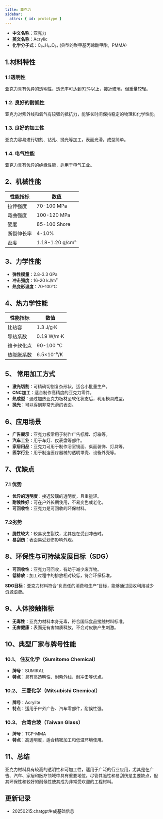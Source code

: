 ```yaml
---
title: 亚克力
sidebar:
  attrs: { id: prototype }
---
```

- **中文名称**：亚克力
- **英文名称**：Acrylic
- **化学分子式**：C₅₄H₈₄O₂₄ (典型的聚甲基丙烯酸甲酯，PMMA)
  
## 1.材料特性

### 1.1透明性
亚克力具有优异的透明性，透光率可达到92%以上，接近玻璃，但重量较轻。

### 1.2. 良好的耐候性
亚克力对紫外线和氧气有较强的抵抗力，能够长时间保持稳定的物理和化学性能。

### 1.3. 良好的加工性
亚克力容易进行切割、钻孔、抛光等加工，表面光滑，成型简单。

### 1.4. 电气性能
亚克力具有优异的绝缘性能，适用于电气工业。

## 2、机械性能

| 性能指标       | 数值         |
|----------------|--------------|
| 拉伸强度       | 70-100 MPa   |
| 弯曲强度       | 100-120 MPa  |
| 硬度           | 85-100 Shore |
| 断裂伸长率     | 4-10%        |
| 密度           | 1.18-1.20 g/cm³ |

## 3、力学性能

- **弹性模量**：2.8-3.3 GPa
- **冲击强度**：16-20 kJ/m²
- **热变形温度**：70-100℃

## 4、热力学性能

| 性能指标       | 数值        |
|----------------|-------------|
| 比热容         | 1.3 J/g·K   |
| 导热系数       | 0.19 W/m·K  |
| 维卡软化点     | 90-100 ℃   |
| 热膨胀系数     | 6.5×10⁻⁶/K |

## 5、 常用加工方式

* **激光切割**：可精确切割复杂形状，适合小批量生产。
*  **CNC加工**：适合制作高精度的亚克力零件。
*  **热成型**：通过加热亚克力板材至软化状态后，利用模具成型。
*  **抛光**：可以得到非常光滑的表面。

## 6、应用场景

- **广告展示**：亚克力板常用于制作广告标牌、灯箱等。
- **汽车工业**：用于车灯、仪表盘等部件。
- **家居用品**：亚克力可用于制作浴室镜面、桌面装饰、灯具等。
- **医学行业**：用于制造医疗器械的透明罩壳、设备外壳等。

## 7、优缺点

### 7.1 优势

- **优异的透明度**：接近玻璃的透明度，且重量轻。
- **耐候性好**：可在户外长期使用，不易变色或老化。
- **可回收性**：亚克力是可回收的环保材料。

### 7.2劣势

- **脆性较大**：较易发生裂纹，尤其是在受到冲击时。
- **易刮伤**：表面易受划伤影响外观。

## 8、环保性与可持续发展目标（SDG）

- **可回收性**：亚克力可回收，有助于减少废弃物。
- **低排放**：加工过程中的排放相对较低，符合环保标准。
  
**SDG目标**：亚克力材料符合“负责任的消费和生产”目标，能够通过回收利用减少资源浪费。

## 9、人体接触指标

- **无毒性**：亚克力材料本身无毒，符合国际食品接触材料标准。
- **无害健康**：表面无有害物质释放，不会对皮肤产生刺激。

## 10、典型厂家与牌号性能

### 10.1、 **住友化学（Sumitomo Chemical）**
   - **牌号**：SUMIKAL
   - **特点**：具有高透明性、耐紫外线、耐冲击等优点。

### 10.2、 **三菱化学（Mitsubishi Chemical）**
   - **牌号**：Acrylite
   - **特点**：适用于户外广告、汽车零部件，耐候性强。

### 10.3、 **台湾台玻（Taiwan Glass）**
   - **牌号**：TGP-MMA
   - **特点**：高透明度，适合精密加工和低温环境使用。

## 11、总结

亚克力材料具有较高的透明性和可加工性，适用于广泛的行业应用，尤其是在广告、汽车、家居和医疗领域中具有重要地位。尽管其脆性和易刮伤是主要缺点，但其环保性和较好的耐候性使其成为非常受欢迎的工程材料。
## 更新记录
* 20250215:chatgpt生成基础信息